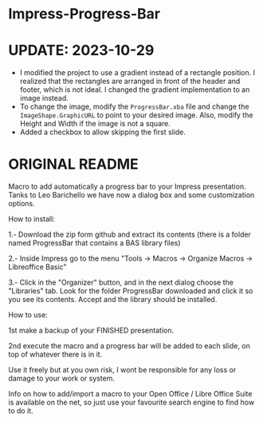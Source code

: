 Impress-Progress-Bar
====================

# UPDATE: 2023-10-29

- I modified the project to use a gradient instead of a rectangle position. I realized that the rectangles are arranged in front of  the header and footer, which is not ideal. I changed the gradient implementation to an image instead.
- To change the image, modify the `ProgressBar.xba` file and change the `ImageShape.GraphicURL` to point to your desired image. Also, modify the Height and Width if the image is not a square.
- Added a checkbox to allow skipping the first slide.

# ORIGINAL README

Macro to add automatically a progress bar to your Impress presentation. Tanks to Leo Barichello we have now a dialog box and some customization options.

How to install:

1.- Download the zip form github and extract its contents (there is a folder named ProgressBar that contains a BAS library files)

2.- Inside Impress go to the menu "Tools -> Macros -> Organize Macros -> Libreoffice Basic"

3.- Click in the "Organizer" button, and in the next dialog choose the "Libraries" tab. Look for the folder ProgressBar downloaded and click it so you see its contents. Accept and the library should be installed.

How to use: 

1st make a backup of your FINISHED presentation.

2nd execute the macro and a progress bar will be added to each slide, on top of whatever there is in it.

Use it freely but at you own risk, I wont be responsible for any loss or damage to your work or system.

Info on how to add/import a macro to your Open Office / Libre Office Suite is available on the net, so just use your favourite search engine to find how to do it.
